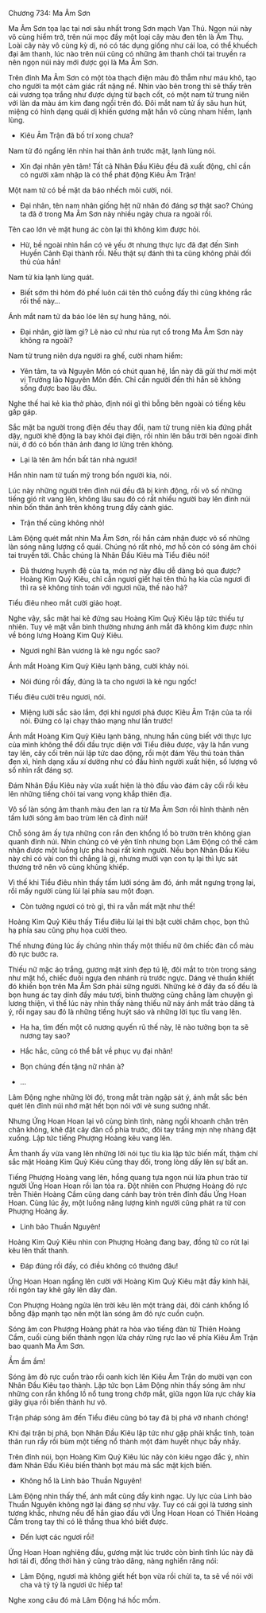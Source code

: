 




Chương 734: Ma Âm Sơn


Ma Âm Sơn tọa lạc tại nơi sâu nhất trong Sơn mạch Vạn Thú. Ngọn núi này vô cùng hiểm trở, trên núi mọc đầy một loại cây màu đen tên là Âm Thụ. Loài cây này vô cùng kỳ dị, nó có tác dụng giống như cái loa, có thể khuếch đại âm thanh, lúc nào trên núi cũng có những âm thanh chói tai truyền ra nên ngọn núi này mới được gọi là Ma Âm Sơn.

Trên đỉnh Ma Âm Sơn có một tòa thạch điện màu đỏ thẫm như máu khô, tạo cho người ta một cảm giác rất nặng nề. Nhìn vào bên trong thì sẽ thấy trên cái vương tọa trắng như được dựng từ bạch cốt, có một nam tử trung niên với làn da màu ám kim đang ngồi trên đó. Đôi mắt nam tử ấy sâu hun hút, miệng có hình dạng quái dị khiến gương mặt hắn vô cùng nham hiểm, lạnh lùng.

- Kiêu Âm Trận đã bố trí xong chưa?

Nam tử đó ngẩng lên nhìn hai thân ảnh trước mặt, lạnh lùng nói.

- Xin đại nhân yên tâm! Tất cả Nhân Đầu Kiêu đều đã xuất động, chỉ cần có người xâm nhập là có thể phát động Kiêu Âm Trận!

Một nam tử có bề mặt da báo nhếch môi cười, nói.

- Đại nhân, tên nam nhân giống hệt nữ nhân đó đáng sợ thật sao? Chúng ta đã ở trong Ma Âm Sơn này nhiều ngày chưa ra ngoài rồi.

Tên cao lớn vẻ mặt hung ác còn lại thì không kìm được hỏi.

- Hừ, bề ngoài nhìn hắn có vẻ yếu ớt nhưng thực lực đã đạt đến Sinh Huyền Cảnh Đại thành rồi. Nếu thật sự đánh thì ta cũng không phải đối thủ của hắn!

Nam tử kia lạnh lùng quát.

- Biết sớm thì hôm đó phế luôn cái tên thô cuồng đấy thì cũng không rắc rối thế này…

Ánh mắt nam tử da báo lóe lên sự hung hăng, nói.

- Đại nhân, giờ làm gì? Lẽ nào cứ như rùa rụt cổ trong Ma Âm Sơn này không ra ngoài?

Nam tử trung niên dựa người ra ghế, cười nham hiểm:

- Yên tâm, ta và Nguyên Môn có chút quan hệ, lần này đã gửi thư mời một vị Trưởng lão Nguyên Môn đến. Chỉ cần người đến thì hắn sẽ không sống được bao lâu đâu.

Nghe thế hai kẻ kia thở phào, định nói gì thì bỗng bên ngoài có tiếng kêu gấp gáp.

Sắc mặt ba người trong điện đều thay đổi, nam tử trung niên kia đứng phắt dậy, người khẽ động là bay khỏi đại điện, rồi nhìn lên bầu trời bên ngoài đỉnh núi, ở đó có bốn thân ảnh đang lơ lửng trên không.

- Lại là tên âm hồn bất tán nhà ngươi!

Hắn nhìn nam tử tuấn mỹ trong bốn người kia, nói.

Lúc này những người trên đỉnh núi đều đã bị kinh động, rồi vô số những tiếng gió rít vang lên, không lâu sau đó có rất nhiều người bay lên đỉnh núi nhìn bốn thân ảnh trên không trung đầy cảnh giác.

- Trận thế cũng không nhỏ!

Lâm Động quét mắt nhìn Ma Âm Sơn, rồi hắn cảm nhận được vô số những làn sóng năng lượng cổ quái. Chúng nó rất nhỏ, mơ hồ còn có sóng âm chói tai truyền tới. Chắc chúng là Nhân Đầu Kiêu mà Tiểu điêu nói!

- Đả thương huynh đệ của ta, món nợ này đâu dễ dàng bỏ qua được? Hoàng Kim Quỷ Kiêu, chỉ cần ngươi giết hai tên thủ hạ kia của ngươi đi thì ra sẽ không tính toán với ngươi nữa, thế nào hả?

Tiểu điêu nheo mắt cười giảo hoạt.

Nghe vậy, sắc mặt hai kẻ đứng sau Hoàng Kim Quỷ Kiêu lập tức thiếu tự nhiên. Tuy vẻ mặt vẫn bình thường nhưng ánh mắt đã không kìm được nhìn về bóng lưng Hoàng Kim Quỷ Kiêu.

- Ngươi nghĩ Bản vương là kẻ ngu ngốc sao?

Ánh mắt Hoàng Kim Quỷ Kiêu lạnh băng, cười khảy nói.

- Nói đúng rồi đấy, đúng là ta cho ngươi là kẻ ngu ngốc!

Tiểu điêu cười trêu ngươi, nói.

- Miệng lưỡi sắc sảo lắm, đợi khi ngươi phá được Kiêu Âm Trận của ta rồi nói. Đừng có lại chạy tháo mạng như lần trước!

Ánh mắt Hoàng Kim Quỷ Kiêu lạnh băng, nhưng hắn cũng biết với thực lực của mình không thể đối đầu trực diện với Tiểu điêu được, vậy là hắn vung tay lên, cây cối trên núi lập tức dao động, rồi một đám Yêu thú toàn thân đen xì, hình dạng xấu xí dường như có đầu hình người xuất hiện, số lượng vô số nhìn rất đáng sợ.

Đám Nhân Đầu Kiêu này vừa xuất hiện là thò đầu vào đám cây cối rồi kêu lên những tiếng chói tai vang vọng khắp thiên địa.

Vô số làn sóng âm thanh màu đen lan ra từ Ma Âm Sơn rồi hình thành nên tấm lưới sóng âm bao trùm lên cả đỉnh núi!

Chỗ sóng âm ấy tựa những con rắn đen khổng lồ bò trườn trên không gian quanh đỉnh núi. Nhìn chúng có vẻ yên tĩnh nhưng bọn Lâm Động có thể cảm nhận được một luồng lực phá hoại rất kinh người. Nếu bọn Nhân Đầu Kiêu này chỉ có vài con thì chẳng là gì, nhưng mười vạn con tụ lại thì lực sát thương trở nên vô cùng khủng khiếp.

Vì thế khi Tiểu điêu nhìn thấy tấm lưới sóng âm đó, ánh mắt ngưng trọng lại, rồi mấy người cùng lùi lại phía sau một đoạn.

- Còn tưởng ngươi có trò gì, thì ra vẫn mất mặt như thế!

Hoàng Kim Quỷ Kiêu thấy Tiểu điêu lùi lại thì bật cười châm chọc, bọn thủ hạ phía sau cũng phụ họa cười theo.

Thế nhưng đúng lúc ấy chúng nhìn thấy một thiếu nữ ôm chiếc đàn cổ màu đỏ rực bước ra.

Thiếu nữ mặc áo trắng, gương mặt xinh đẹp tú lệ, đôi mắt to tròn trong sáng như mặt hồ, chiếc đuôi ngựa đen nhánh rủ trước ngực. Dáng vẻ thuần khiết đó khiến bọn trên Ma Âm Sơn phải sững người. Những kẻ ở đây đa số đều là bọn hung ác tay dính đầy máu tươi, bình thường cũng chẳng làm chuyện gì lương thiện, vì thế lúc này nhìn thấy nàng thiếu nữ này ánh mắt trào dâng tà ý, rồi ngay sau đó là những tiếng huýt sáo và những lời tục tĩu vang lên.

- Ha ha, tìm đến một cô nương quyến rũ thế này, lẽ nào tưởng bọn ta sẽ nương tay sao?

- Hắc hắc, cũng có thể bắt về phục vụ đại nhân!

- Bọn chúng đến tặng nữ nhân à?

- …

Lâm Động nghe những lời đó, trong mắt tràn ngập sát ý, ánh mắt sắc bén quét lên đỉnh núi nhớ mặt hết bọn nói với vẻ sung sướng nhất.

Nhưng Ứng Hoan Hoan lại vô cùng bình tĩnh, nàng ngồi khoanh chân trên chân không, khẽ đặt cây đàn cổ phía trước, đôi tay trắng mịn nhẹ nhàng đặt xuống. Lập tức tiếng Phượng Hoàng kêu vang lên.

Âm thanh ấy vừa vang lên những lời nói tục tĩu kia lập tức biến mất, thậm chí sắc mặt Hoàng Kim Quỷ Kiêu cũng thay đổi, trong lòng dấy lên sự bất an.

Tiếng Phượng Hoàng vang lên, hồng quang tựa ngọn núi lửa phun trào từ người Ứng Hoan Hoan rồi lan tỏa ra. Đột nhiên con Phượng Hoàng đỏ rực trên Thiên Hoàng Cầm cũng dang cánh bay tròn trên đỉnh đầu Ứng Hoan Hoan. Cùng lúc ấy, một luồng năng lượng kinh người cũng phát ra từ con Phượng Hoàng ấy.

- Linh bảo Thuần Nguyên!

Hoàng Kim Quỷ Kiêu nhìn con Phượng Hoàng đang bay, đồng tử co rút lại kêu lên thất thanh.

- Đáp đúng rồi đấy, có điều không có thưởng đâu!

Ứng Hoan Hoan ngẩng lên cười với Hoàng Kim Quỷ Kiêu mặt đầy kinh hãi, rồi ngón tay khẽ gảy lên dây đàn.

Con Phượng Hoàng ngửa lên trời kêu lên một tràng dài, đôi cánh khổng lồ bỗng đập mạnh tạo nên một làn sóng âm đỏ rực cuồn cuộn.

Sóng âm con Phượng Hoàng phát ra hòa vào tiếng đàn từ Thiên Hoàng Cầm, cuối cùng biến thành ngọn lửa cháy rừng rực lao về phía Kiêu Âm Trận bao quanh Ma Âm Sơn.

Ầm ầm ầm!

Sóng âm đỏ rực cuồn trào rồi oanh kích lên Kiêu Âm Trận do mười vạn con Nhân Đầu Kiêu tạo thành. Lập tức bọn Lâm Động nhìn thấy sóng âm như những con rắn khổng lồ nổ tung trong chớp mắt, giữa ngọn lửa rực cháy kia giãy giụa rồi biến thành hư vô.

Trận pháp sóng âm đến Tiểu điêu cũng bó tay đã bị phá vỡ nhanh chóng!

Khi đại trận bị phá, bọn Nhân Đầu Kiêu lập tức như gặp phải khắc tinh, toàn thân run rẩy rồi bùm một tiếng nổ thành một đám huyết nhục bầy nhầy.

Trên đỉnh núi, bọn Hoàng Kim Quỷ Kiêu lúc nãy còn kiêu ngạo đắc ý, nhìn đám Nhân Đầu Kiêu biến thành bọt máu mà sắc mặt kịch biến.

- Không hổ là Linh bảo Thuần Nguyên!

Lâm Động nhìn thấy thế, ánh mắt cũng đầy kinh ngạc. Uy lực của Linh bảo Thuần Nguyên không ngờ lại đáng sợ như vậy. Tuy có cái gọi là tương sinh tương khắc, nhưng nếu để hắn giao đấu với Ứng Hoan Hoan có Thiên Hoàng Cầm trong tay thì có lẽ thắng thua khó biết được.

- Đến lượt các ngươi rồi!

Ứng Hoan Hoan nghiêng đầu, gương mặt lúc trước còn bình tĩnh lúc này đã hơi tái đi, đồng thời hàn ý cũng trào dâng, nàng nghiến răng nói:

- Lâm Động, ngươi mà không giết hết bọn vừa rồi chửi ta, ta sẽ về nói với cha và tỷ tỷ là ngươi ức hiếp ta!

Nghe xong câu đó mà Lâm Động há hốc mồm.





